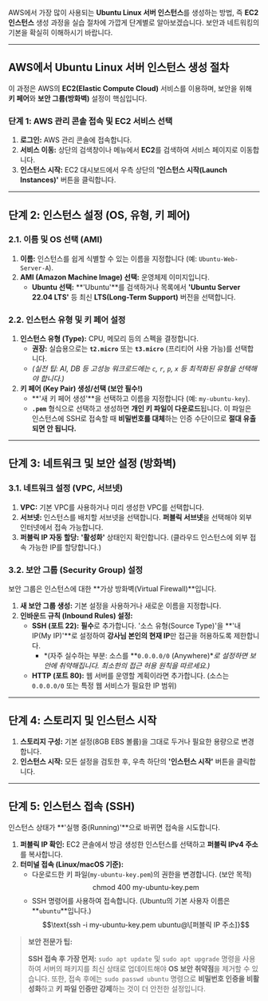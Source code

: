 AWS에서 가장 많이 사용되는 **Ubuntu Linux 서버 인스턴스**를 생성하는 방법, 즉 **EC2 인스턴스** 생성 과정을 실습 절차에 가깝게 단계별로 알아보겠습니다. 
보안과 네트워킹의 기본을 확실히 이해하시기 바랍니다.

---

##  AWS에서 Ubuntu Linux 서버 인스턴스 생성 절차

이 과정은 AWS의 **EC2(Elastic Compute Cloud)** 서비스를 이용하며, 보안을 위해 **키 페어**와 **보안 그룹(방화벽)** 설정이 핵심입니다.

### 단계 1: AWS 관리 콘솔 접속 및 EC2 서비스 선택

1.  **로그인:** AWS 관리 콘솔에 접속합니다.
2.  **서비스 이동:** 상단의 검색창이나 메뉴에서 **EC2**를 검색하여 서비스 페이지로 이동합니다.
3.  **인스턴스 시작:** EC2 대시보드에서 우측 상단의 **'인스턴스 시작(Launch Instances)'** 버튼을 클릭합니다.

---

## 단계 2: 인스턴스 설정 (OS, 유형, 키 페어)

### 2.1. 이름 및 OS 선택 (AMI)
1.  **이름:** 인스턴스를 쉽게 식별할 수 있는 이름을 지정합니다 (예: `Ubuntu-Web-Server-A`).
2.  **AMI (Amazon Machine Image) 선택:** 운영체제 이미지입니다.
    * **Ubuntu 선택:** **'Ubuntu'**를 검색하거나 목록에서 **'Ubuntu Server 22.04 LTS'** 등 최신 **LTS(Long-Term Support)** 버전을 선택합니다.

### 2.2. 인스턴스 유형 및 키 페어 설정
1.  **인스턴스 유형 (Type):** CPU, 메모리 등의 스펙을 결정합니다.
    * **권장:** 실습용으로는 **`t2.micro`** 또는 **`t3.micro`** (프리티어 사용 가능)를 선택합니다.
    * *(실전 팁: AI, DB 등 고성능 워크로드에는 `c`, `r`, `p`, `x` 등 최적화된 유형을 선택해야 합니다.)*
2.  **키 페어 (Key Pair) 생성/선택 (보안 필수!)**
    * **'새 키 페어 생성'**을 선택하고 이름을 지정합니다 (예: `my-ubuntu-key`).
    * **`.pem`** 형식으로 선택하고 생성하면 **개인 키 파일이 다운로드**됩니다. 이 파일은 인스턴스에 SSH로 접속할 때 **비밀번호를 대체**하는 인증 수단이므로 **절대 유출되면 안 됩니다.**

---

## 단계 3: 네트워크 및 보안 설정 (방화벽)

### 3.1. 네트워크 설정 (VPC, 서브넷)
1.  **VPC:** 기본 VPC를 사용하거나 미리 생성한 VPC를 선택합니다.
2.  **서브넷:** 인스턴스를 배치할 서브넷을 선택합니다. **퍼블릭 서브넷**을 선택해야 외부 인터넷에서 접속 가능합니다.
3.  **퍼블릭 IP 자동 할당:** **'활성화'** 상태인지 확인합니다. (클라우드 인스턴스에 외부 접속 가능한 IP를 할당합니다.)

### 3.2. 보안 그룹 (Security Group) 설정
보안 그룹은 인스턴스에 대한 **가상 방화벽(Virtual Firewall)**입니다.

1.  **새 보안 그룹 생성:** 기본 설정을 사용하거나 새로운 이름을 지정합니다.
2.  **인바운드 규칙 (Inbound Rules) 설정:**
    * **SSH (포트 22):** **필수**로 추가합니다. '소스 유형(Source Type)'을 **'내 IP(My IP)'**로 설정하여 **강사님 본인의 현재 IP**만 접근을 허용하도록 제한합니다.
        * *(자주 실수하는 부분: 소스를 **`0.0.0.0/0` (Anywhere)**로 설정하면 보안에 취약해집니다. 최소한의 접근 허용 원칙을 따르세요.)*
    * **HTTP (포트 80):** 웹 서버를 운영할 계획이라면 추가합니다. (소스는 `0.0.0.0/0` 또는 특정 웹 서비스가 필요한 IP 범위)

---

## 단계 4: 스토리지 및 인스턴스 시작

1.  **스토리지 구성:** 기본 설정(8GB EBS 볼륨)을 그대로 두거나 필요한 용량으로 변경합니다.
2.  **인스턴스 시작:** 모든 설정을 검토한 후, 우측 하단의 **'인스턴스 시작'** 버튼을 클릭합니다.

---

##  단계 5: 인스턴스 접속 (SSH)

인스턴스 상태가 **'실행 중(Running)'**으로 바뀌면 접속을 시도합니다.

1.  **퍼블릭 IP 확인:** EC2 콘솔에서 방금 생성한 인스턴스를 선택하고 **퍼블릭 IPv4 주소**를 복사합니다.
2.  **터미널 접속 (Linux/macOS 기준):**
    * 다운로드한 키 파일(`my-ubuntu-key.pem`)의 권한을 변경합니다. (보안 목적)
        $$\text{chmod 400 my-ubuntu-key.pem}$$
    * SSH 명령어를 사용하여 접속합니다. (Ubuntu의 기본 사용자 이름은 **`ubuntu`**입니다.)
        $$\text{ssh -i my-ubuntu-key.pem ubuntu@\[퍼블릭 IP 주소]}$$

> **보안 전문가 팁:**
>
> **SSH 접속 후 가장 먼저:** `sudo apt update` 및 `sudo apt upgrade` 명령을 사용하여 서버의 패키지를 최신 상태로 업데이트해야 **OS 보안 취약점**을 제거할 수 있습니다. 
또한, 접속 후에는 `sudo passwd ubuntu` 명령으로 **비밀번호 인증을 비활성화**하고 **키 파일 인증만 강제**하는 것이 더 안전한 설정입니다.
